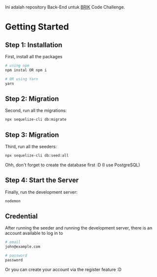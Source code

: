 Ini adalah repository Back-End untuk [BRIK](https://brik.id/) Code Challenge.

# Getting Started
## Step 1: Installation

First, install all the packages

```bash
# using npm
npm instal OR npm i

# OR using Yarn
yarn
```

## Step 2: Migration

Second, run all the migrations:

```bash
npx sequelize-cli db:migrate
```

## Step 3: Migration

Third, run all the seeders:

```bash
npx sequelize-cli db:seed:all
```
Ohh, don't forget to create the database first :D (I use PostgreSQL)

## Step 4: Start the Server

Finally, run the development server:

```bash
nodemon
```
## Credential
After running the seeder and running the development server, there is an account available to log in to

```bash
# email
john@example.com

# password
password
```
Or you can create your account via the register feature :D

